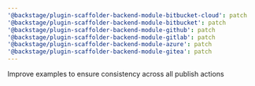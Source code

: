 ```yaml
---
'@backstage/plugin-scaffolder-backend-module-bitbucket-cloud': patch
'@backstage/plugin-scaffolder-backend-module-bitbucket': patch
'@backstage/plugin-scaffolder-backend-module-github': patch
'@backstage/plugin-scaffolder-backend-module-gitlab': patch
'@backstage/plugin-scaffolder-backend-module-azure': patch
'@backstage/plugin-scaffolder-backend-module-gitea': patch
---
```


Improve examples to ensure consistency across all publish actions
